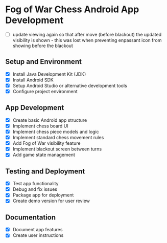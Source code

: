 # Fog of War Chess Android App Development
- [ ] update viewing again so that after move (before blackout) the updated visibility is shown - this was lost when preventing enpassant icon from showing before the blackout


## Setup and Environment
- [x] Install Java Development Kit (JDK)
- [x] Install Android SDK
- [x] Setup Android Studio or alternative development tools
- [x] Configure project environment

## App Development
- [x] Create basic Android app structure
- [x] Implement chess board UI
- [x] Implement chess piece models and logic
- [x] Implement standard chess movement rules
- [x] Add Fog of War visibility feature
- [x] Implement blackout screen between turns
- [x] Add game state management

## Testing and Deployment
- [x] Test app functionality
- [x] Debug and fix issues
- [x] Package app for deployment
- [x] Create demo version for user review

## Documentation
- [x] Document app features
- [x] Create user instructions
